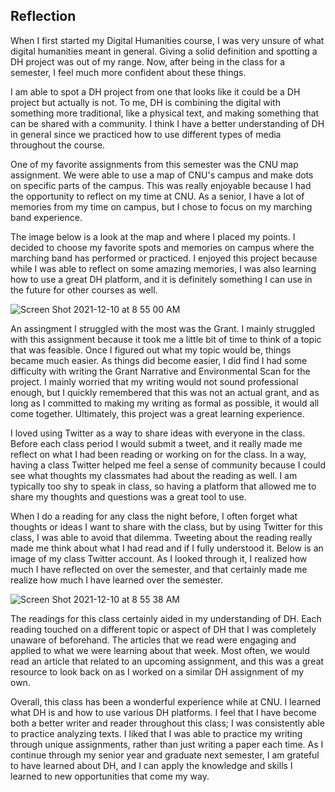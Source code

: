 ## Reflection 
When I first started my Digital Humanities course, I was very unsure of what digital humanities meant in general. Giving a solid definition and spotting a DH project was out of my range. Now, after being in the class for a semester, I feel much more confident about these things. 

I am able to spot a DH project from one that looks like it could be a DH project but actually is not. To me, DH is combining the digital with something more traditional, like a physical text, and making something that can be shared with a community. I think I have a better understanding of DH in general since we practiced how to use different types of media throughout the course. 

One of my favorite assignments from this semester was the CNU map assignment. We were able to use a map of CNU's campus and make dots on specific parts of the campus. This was really enjoyable because I had the opportunity to reflect on my time at CNU. As a senior, I have a lot of memories from my time on campus, but I chose to focus on my marching band experience. 

The image below is a look at the map and where I placed my points. I decided to choose my favorite spots and memories on campus where the marching band has performed or practiced. I enjoyed this project because while I was able to reflect on some amazing memories, I was also learning how to use a great DH platform, and it is definitely something I can use in the future for other courses as well.

![Screen Shot 2021-12-10 at 8 55 00 AM](https://user-images.githubusercontent.com/89642987/145585027-3f678c3e-1267-4862-bcb2-28580aec7773.png)


An assingment I struggled with the most was the Grant. I mainly struggled with this assignment because it took me a little bit of time to think of a topic that was feasible. Once I figured out what my topic would be, things became much easier. As things did become easier, I did find I had some difficulty with writing the Grant Narrative and Environmental Scan for the project. I mainly worried that my writing would not sound professional enough, but I quickly remembered that this was not an actual grant, and as long as I committed to making my writing as formal as possible, it would all come together. Ultimately, this project was a great learning experience. 

I loved using Twitter as a way to share ideas with everyone in the class. Before each class period I would submit a tweet, and it really made me reflect on what I had been reading or working on for the class. In a way, having a class Twitter helped me feel a sense of community because I could see what thoughts my classmates had about the reading as well. I am typically too shy to speak in class, so having a platform that allowed me to share my thoughts and questions was a great tool to use. 

When I do a reading for any class the night before, I often forget what thoughts or ideas I want to share with the class, but by using Twitter for this class, I was able to avoid that dilemma. Tweeting about the reading really made me think about what I had read and if I fully understood it. Below is an image of my class Twitter account. As I looked through it, I realized how much I have reflected on over the semester, and that certainly made me realize how much I have learned over the semester.

![Screen Shot 2021-12-10 at 8 55 38 AM](https://user-images.githubusercontent.com/89642987/145585047-295aa00b-1d24-4981-bb7e-b7ebd84918df.png)


The readings for this class certainly aided in my understanding of DH. Each reading touched on a different topic or aspect of DH that I was completely unaware of beforehand. The articles that we read were engaging and applied to what we were learning about that week. Most often, we would read an article that related to an upcoming assignment, and this was a great resource to look back on as I worked on a similar DH assignment of my own. 

Overall, this class has been a wonderful experience while at CNU. I learned what DH is and how to use various DH platforms. I feel that I have become both a better writer and reader throughout this class; I was consistently able to practice analyzing texts. I liked that I was able to practice my writing through unique assignments, rather than just writing a paper each time. As I continue through my senior year and graduate next semester, I am grateful to have learned about DH, and I can apply the knowledge and skills I learned to new opportunities that come my way. 
